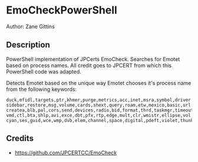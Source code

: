 # EmoCheckPowerShell

Author: Zane Gittins

## Description 

PowerShell implementation of JPCerts EmoCheck. Searches for Emotet based on process names. All credit goes to JPCERT from which this PowerShell code was adapted.

Detects Emotet based on the unique way Emotet chooses it's process name from the following keywords:

```plaintext
duck,mfidl,targets,ptr,khmer,purge,metrics,acc,inet,msra,symbol,driver
sidebar,restore,msg,volume,cards,shext,query,roam,etw,mexico,basic,url
createa,blb,pal,cors,send,devices,radio,bid,format,thrd,taskmgr,timeout
vmd,ctl,bta,shlp,avi,exce,dbt,pfx,rtp,edge,mult,clr,wmistr,ellipse,vol
cyan,ses,guid,wce,wmp,dvb,elem,channel,space,digital,pdeft,violet,thunk
```

## Credits

* https://github.com/JPCERTCC/EmoCheck
